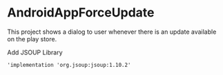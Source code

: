 # AndroidAppForceUpdate
This project shows a dialog to user whenever there is an update available on the play store.

Add JSOUP Library

```'implementation 'org.jsoup:jsoup:1.10.2'```

